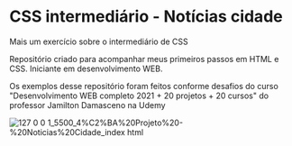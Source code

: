 # CSS intermediário - Notícias cidade
 
 Mais um exercício sobre o intermediário de CSS

 Repositório criado para acompanhar meus primeiros passos em HTML e CSS.
 Iniciante em desenvolvimento WEB.
 
 Os exemplos desse repositório foram feitos conforme desafios do curso "Desenvolvimento WEB completo 2021 + 20 projetos + 20 cursos" do professor Jamilton Damasceno na Udemy
 
![127 0 0 1_5500_4%C2%BA%20Projeto%20-%20Noticias%20Cidade_index html](https://user-images.githubusercontent.com/83739628/128957872-a74e8d67-6656-474e-9087-e43ee23f7e7b.png)
